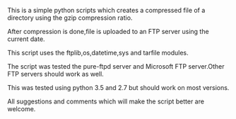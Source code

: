 This is a simple python scripts which creates a compressed file of a directory using the gzip compression ratio.

After compression is done,file is  uploaded to an FTP server using the current date.

This script uses the ftplib,os,datetime,sys and tarfile modules.

The script was tested the pure-ftpd server and Microsoft FTP server.Other FTP servers should work as well.

This was tested using python 3.5 and 2.7 but should work on most versions.

All suggestions and comments which will make the script better are welcome.
